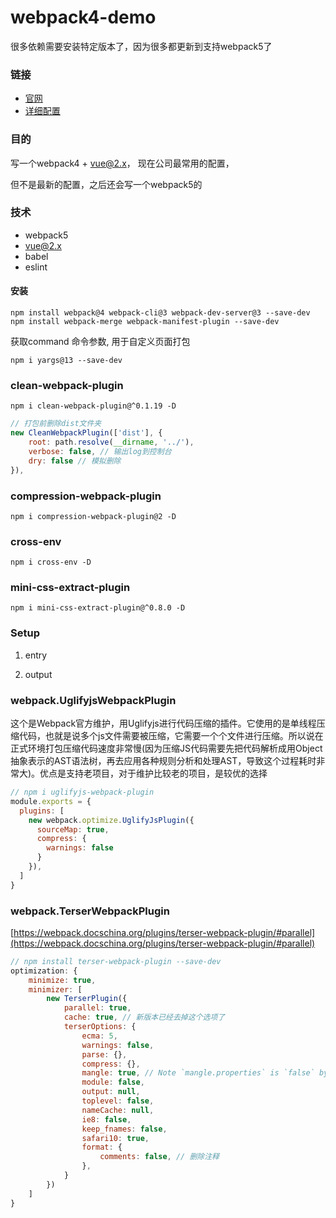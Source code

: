 # webpack4-demo


很多依赖需要安装特定版本了，因为很多都更新到支持webpack5了

### 链接

* [官网](https://v4.webpack.docschina.org/concepts/)
* [详细配置](https://v4.webpack.docschina.org/configuration)

### 目的

写一个webpack4 + vue@2.x， 现在公司最常用的配置，

但不是最新的配置，之后还会写一个webpack5的

### 技术

* webpack5
* vue@2.x
* babel
* eslint


#### 安装

```shell
npm install webpack@4 webpack-cli@3 webpack-dev-server@3 --save-dev
npm install webpack-merge webpack-manifest-plugin --save-dev
```

获取command 命令参数,  用于自定义页面打包

```shell
npm i yargs@13 --save-dev
```

### clean-webpack-plugin

`npm i clean-webpack-plugin@^0.1.19 -D`

```js
// 打包前删除dist文件夹
new CleanWebpackPlugin(['dist'], {
    root: path.resolve(__dirname, '../'),
    verbose: false, // 输出log到控制台
    dry: false // 模拟删除
}),
```

### compression-webpack-plugin

`npm i compression-webpack-plugin@2 -D`


### cross-env

`npm i cross-env -D`


### mini-css-extract-plugin

`npm i mini-css-extract-plugin@^0.8.0 -D`

### Setup

1. entry

2. output


### webpack.UglifyjsWebpackPlugin


这个是Webpack官方维护，用Uglifyjs进行代码压缩的插件。它使用的是单线程压缩代码，也就是说多个js文件需要被压缩，它需要一个个文件进行压缩。所以说在正式环境打包压缩代码速度非常慢(因为压缩JS代码需要先把代码解析成用Object抽象表示的AST语法树，再去应用各种规则分析和处理AST，导致这个过程耗时非常大)。优点是支持老项目，对于维护比较老的项目，是较优的选择


```js
// npm i uglifyjs-webpack-plugin
module.exports = {
  plugins: [
    new webpack.optimize.UglifyJsPlugin({
      sourceMap: true,
      compress: {
        warnings: false
      }
    }),
  ]
}
```

### webpack.TerserWebpackPlugin

[https://webpack.docschina.org/plugins/terser-webpack-plugin/#parallel](https://webpack.docschina.org/plugins/terser-webpack-plugin/#parallel)

```js
// npm install terser-webpack-plugin --save-dev
optimization: {
    minimize: true,
    minimizer: [
        new TerserPlugin({
            parallel: true,
            cache: true, // 新版本已经去掉这个选项了
            terserOptions: {
                ecma: 5,
                warnings: false,
                parse: {},
                compress: {},
                mangle: true, // Note `mangle.properties` is `false` by default.
                module: false,
                output: null,
                toplevel: false,
                nameCache: null,
                ie8: false,
                keep_fnames: false,
                safari10: true,
                format: {
                    comments: false, // 删除注释
                },
            }
        })
    ]
}


```




